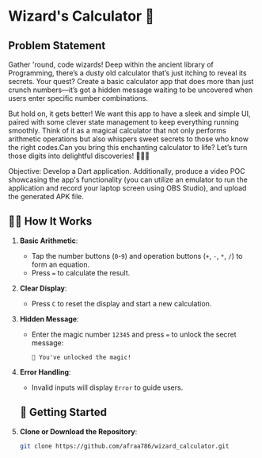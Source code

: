 # Wizard's Calculator 🔮

## Problem Statement
Gather 'round, code wizards! Deep within the ancient library of Programming, there’s a dusty old calculator that’s just itching to reveal its secrets. Your quest? Create a basic calculator app that does more than just crunch numbers—it’s got a hidden message waiting to be uncovered when users enter specific number combinations.

But hold on, it gets better! We want this app to have a sleek and simple UI, paired with some clever state management to keep everything running smoothly. Think of it as a magical calculator that not only performs arithmetic operations but also whispers sweet secrets to those who know the right codes.Can you bring this enchanting calculator to life? Let’s turn those digits into delightful discoveries! 🧙‍♂️✨

Objective: Develop a Dart application. Additionally, produce a video POC showcasing the app's functionality (you can utilize an emulator to run the application and record your laptop screen using OBS Studio), and upload the generated APK file. 

## 🧙‍♂️ How It Works
1. **Basic Arithmetic**:
   - Tap the number buttons (`0`-`9`) and operation buttons (`+`, `-`, `*`, `/`) to form an equation.
   - Press `=` to calculate the result.

2. **Clear Display**:
   - Press `C` to reset the display and start a new calculation.

3. **Hidden Message**:
   - Enter the magic number `12345` and press `=` to unlock the secret message:
     ```
     🧙 You've unlocked the magic!
     ```
4. **Error Handling**:
   - Invalid inputs will display `Error` to guide users.
  
   ## 🔧 Getting Started
   
1. **Clone or Download the Repository**:
   ```bash
   git clone https://github.com/afraa786/wizard_calculator.git
